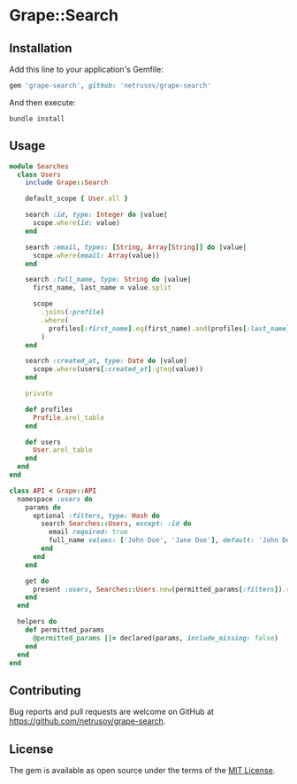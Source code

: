 # Grape::Search

## Installation

Add this line to your application's Gemfile:
```ruby
gem 'grape-search', github: 'netrusov/grape-search'
```

And then execute:
```
bundle install
```

## Usage

```ruby
module Searches
  class Users
    include Grape::Search

    default_scope { User.all }

    search :id, type: Integer do |value|
      scope.where(id: value)
    end

    search :email, types: [String, Array[String]] do |value|
      scope.where(email: Array(value))
    end

    search :full_name, type: String do |value|
      first_name, last_name = value.split

      scope
        .joins(:profile)
        .where(
          profiles[:first_name].eq(first_name).and(profiles[:last_name].eq(last_name))
        )
    end

    search :created_at, type: Date do |value|
      scope.where(users[:created_at].gteq(value))
    end

    private

    def profiles
      Profile.arel_table
    end

    def users
      User.arel_table
    end
  end
end

class API < Grape::API
  namespace :users do
    params do
      optional :filters, type: Hash do
        search Searches::Users, except: :id do
          email required: true
          full_name values: ['John Doe', 'Jane Doe'], default: 'John Doe'
        end
      end
    end

    get do
      present :users, Searches::Users.new(permitted_params[:filters]).result, with: Grape::Presenters::Presenter
    end
  end

  helpers do
    def permitted_params
      @permitted_params ||= declared(params, include_missing: false)
    end
  end
end
```

## Contributing

Bug reports and pull requests are welcome on GitHub at https://github.com/netrusov/grape-search.

## License

The gem is available as open source under the terms of the [MIT License](https://opensource.org/licenses/MIT).
